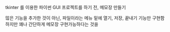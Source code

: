 tkinter 를 이용한 파이썬 GUI 프로젝트를 하기 전, 메모장 만들기

많은 기능을 추가한 것이 아닌, 파일이라는 메뉴 밑에 열기, 저장, 끝내기 기능만 구현함
하지만 꽤나 간단하게 메모장 구현가능하다는 것을 
